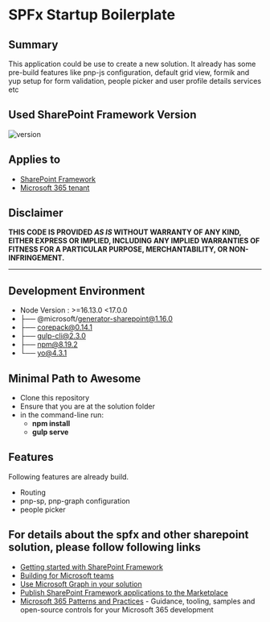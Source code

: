 # SPFx Startup Boilerplate

## Summary

This application could be use to create a new solution. It already has some pre-build features like pnp-js configuration, default grid view, formik and yup setup for form validation, people picker and user profile details services etc

## Used SharePoint Framework Version

![version](https://img.shields.io/badge/version-1.13-green.svg)

## Applies to

- [SharePoint Framework](https://aka.ms/spfx)
- [Microsoft 365 tenant](https://docs.microsoft.com/en-us/sharepoint/dev/spfx/set-up-your-developer-tenant)
 
## Disclaimer

**THIS CODE IS PROVIDED _AS IS_ WITHOUT WARRANTY OF ANY KIND, EITHER EXPRESS OR IMPLIED, INCLUDING ANY IMPLIED WARRANTIES OF FITNESS FOR A PARTICULAR PURPOSE, MERCHANTABILITY, OR NON-INFRINGEMENT.**

---
 
## Development Environment
- Node Version : >=16.13.0 <17.0.0
- ├── @microsoft/generator-sharepoint@1.16.0
- ├── corepack@0.14.1
- ├── gulp-cli@2.3.0
- ├── npm@8.19.2
- └── yo@4.3.1


## Minimal Path to Awesome

- Clone this repository
- Ensure that you are at the solution folder
- in the command-line run:
  - **npm install**
  - **gulp serve**


## Features

Following features are already build.

- Routing
- pnp-sp, pnp-graph configuration
- people picker
 

## For details about the spfx and other sharepoint solution, please follow following links

- [Getting started with SharePoint Framework](https://docs.microsoft.com/en-us/sharepoint/dev/spfx/set-up-your-developer-tenant)
- [Building for Microsoft teams](https://docs.microsoft.com/en-us/sharepoint/dev/spfx/build-for-teams-overview)
- [Use Microsoft Graph in your solution](https://docs.microsoft.com/en-us/sharepoint/dev/spfx/web-parts/get-started/using-microsoft-graph-apis)
- [Publish SharePoint Framework applications to the Marketplace](https://docs.microsoft.com/en-us/sharepoint/dev/spfx/publish-to-marketplace-overview)
- [Microsoft 365 Patterns and Practices](https://aka.ms/m365pnp) - Guidance, tooling, samples and open-source controls for your Microsoft 365 development
